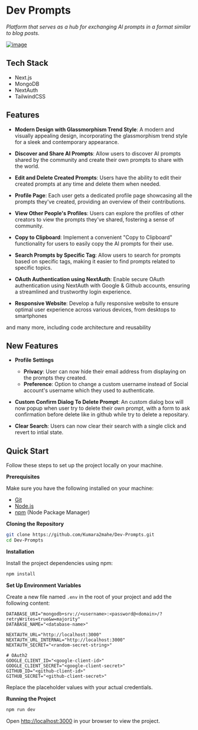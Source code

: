 # Dev Prompts

*Platform that serves as a hub for exchanging AI prompts in a format similar to blog posts.*

[![image](https://drive.google.com/uc?export=view&id=1DUTuRvZ_rp7oLUjbb0K2JM_F9Gp0yJhq)](https://devprompts-nextjs.vercel.app/)

## Tech Stack

- Next.js
- MongoDB
- NextAuth
- TailwindCSS

## Features

- **Modern Design with Glassmorphism Trend Style**: A modern and visually appealing design, incorporating the glassmorphism trend style for a sleek and contemporary appearance.

- **Discover and Share AI Prompts**: Allow users to discover AI prompts shared by the community and create their own prompts to share with the world.

- **Edit and Delete Created Prompts**: Users have the ability to edit their created prompts at any time and delete them when needed.

- **Profile Page**: Each user gets a dedicated profile page showcasing all the prompts they've created, providing an overview of their contributions.

- **View Other People's Profiles**: Users can explore the profiles of other creators to view the prompts they've shared, fostering a sense of community.

- **Copy to Clipboard**: Implement a convenient "Copy to Clipboard" functionality for users to easily copy the AI prompts for their use.

- **Search Prompts by Specific Tag**: Allow users to search for prompts based on specific tags, making it easier to find prompts related to specific topics.

- **OAuth Authentication using NextAuth**: Enable secure OAuth authentication using NextAuth with Google & Github accounts, ensuring a streamlined and trustworthy login experience.

- **Responsive Website**: Develop a fully responsive website to ensure optimal user experience across various devices, from desktops to smartphones

and many more, including code architecture and reusability

## New Features

- **Profile Settings**
    - **Privacy**: User can now hide their email address from displaying on the prompts they created.
    - **Preference**: Option to change a custom username instead of Social account's username which they used to authenticate.

- **Custom Confirm Dialog To Delete Prompt**: An custom dialog box will now popup when user try to delete their own prompt, with a form to ask confirmation before delete like in github while try to delete a repositary.

- **Clear Search**: Users can now clear their search with a single click and revert to intial state.

## Quick Start

Follow these steps to set up the project locally on your machine.

**Prerequisites**

Make sure you have the following installed on your machine:

- [Git](https://git-scm.com/)
- [Node.js](https://nodejs.org/en)
- [npm](https://www.npmjs.com/) (Node Package Manager)

**Cloning the Repository**

```bash
git clone https://github.com/Kumara2mahe/Dev-Prompts.git
cd Dev-Prompts
```

**Installation**

Install the project dependencies using npm:

```bash
npm install
```

**Set Up Environment Variables**

Create a new file named `.env` in the root of your project and add the following content:

```env
DATABASE_URI="mongodb+srv://<username>:<password@<domain>/?retryWrites=true&w=majority"
DATABASE_NAME="<database-name>"

NEXTAUTH_URL="http://localhost:3000"
NEXTAUTH_URL_INTERNAL="http://localhost:3000"
NEXTAUTH_SECRET="<random-secret-string>"

# OAuth2
GOOGLE_CLIENT_ID="<google-client-id>"
GOOGLE_CLIENT_SECRET="<google-client-secret>"
GITHUB_ID="<github-client-id>"
GITHUB_SECRET="<github-client-secret>"
```

Replace the placeholder values with your actual credentials.

**Running the Project**

```bash
npm run dev
```

Open [http://localhost:3000](http://localhost:3000) in your browser to view the project.

